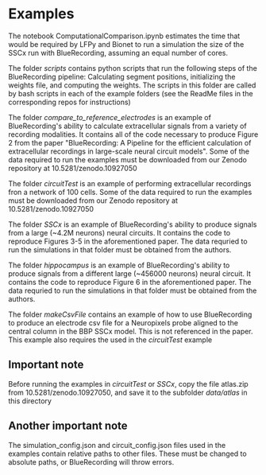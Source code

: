 # Examples

The notebook ComputationalComparison.ipynb estimates the time that would be required by LFPy and Bionet to run a simulation the size of the SSCx run with BlueRecording, assuming an equal number of cores.

The folder *scripts* contains python scripts that run the following steps of the BlueRecording pipeline: Calculating segment positions, initializing the weights file, and computing the weights. The scripts in this folder are called by bash scripts in each of the example folders (see the ReadMe files in the corresponding repos for instructions)

The folder *compare_to_reference_electrodes* is an example of BlueRecording's ability to calculate extracellular signals from a variety of recording modalities. It contains all of the code necessary to produce Figure 2 from the paper "BlueRecording: A Pipeline for the efficient calculation of extracellular recordings in large-scale neural circuit models". Some of the data required to run the examples must be downloaded from our Zenodo repository at 10.5281/zenodo.10927050

The folder *circuitTest* is an example of performing extracellular recordings fron a network of 100 cells. Some of the data required to run the examples must be downloaded from our Zenodo repository at 10.5281/zenodo.10927050

The folder *SSCx* is an example of BlueRecording's ability to produce signals from a large (~4.2M neurons) neural circuits. It contains the code to reproduce Figures 3-5 in the aforementioned paper. The data requried to run the simulations in that folder must be obtained from the authors.

The folder *hippocampus* is an example of BlueRecording's ability to produce signals from a different large (~456000 neurons) neural circuit. It contains the code to reproduce Figure 6 in the aforementioned paper. The data requried to run the simulations in that folder must be obtained from the authors.

The folder *makeCsvFile* contains an example of how to use BlueRecording to produce an electrode csv file for a Neuropixels probe aligned to the central column in the BBP SSCx model. This is not referenced in the paper. This example also requires the used in the *circuitTest* example

## Important note
Before running the examples in *circuitTest* or *SSCx*, copy the file atlas.zip from 10.5281/zenodo.10927050, and save it to the subfolder *data/atlas* in this directory 

## Another important note
The simulation_config.json and circuit_config.json files used in the examples contain relative paths to other files. These must be changed to absolute paths, or BlueRecording will throw errors.
